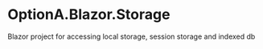 # OptionA.Blazor.Storage
Blazor project for accessing local storage, session storage and indexed db
